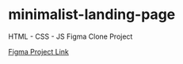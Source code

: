 # minimalist-landing-page

HTML - CSS - JS Figma Clone Project

[Figma Project Link](<https://www.figma.com/design/VjZ1WrnR6EDk0fFEXg5WMK/Minimalistic-Responsive-Landing-Pages-(Community)?node-id=0-1&node-type=CANVAS&t=GE3aj93GeXayd2li-0>)
